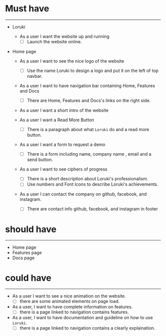 
<!-- Alina: backlog start-->

# Must have

---

- Loruki
  - As a user I want the website up and running
    - [ ] Launch the website online.
- Home page

  - As a user I want to see the nice logo of the website

    - [ ] Use the name Loruki to design a logo and put it on the left of top
          navbar.

  - As a user I want to have navigation bar containing Home, Features and Docs

    - [ ] There are Home, Features and Docs's links on the right side.

  - As a user I want a short intro of the website
  - As a user I want a Read More Button

    - [ ] There is a paragraph about what `Loruki` do and a read more button.

  - As a user I want a form to request a demo

    - [ ] There is a form including name, company name , email and a send
          button.

  - As a user I want to see ciphers of progress

    - [ ] There is a short description about Loruki's professionalism.
    - [ ] Use numbers and Font Icons to describe Loruki's achievements.

  - As a user I can contact the company on github, facebook, and instagram.
    - [ ] There are contact info github, facebook, and instagram in footer

# should have

---

- Home page
- Features page
- Docs page

# could have

---

- As a user I want to see a nice animation on the website.
  - [ ] there are some animated elements on page load.
- As a user, I want to have complete information on features.
  - [ ] there is a page linked to navigation contains features.
- As a user, I want to have documentation and guideline on how to use `Loruki`.
  - [ ] there is a page linked to navigation contains a clearly explaination.
  
   <!-- Alina: backlog end-->
